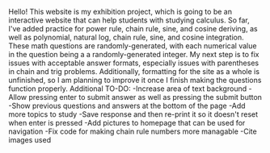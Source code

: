 Hello! This website is my exhibition project, which is going to be an interactive website that can help students with studying calculus. So far, I've added practice for power rule, chain rule, sine, and cosine deriving, as well as polynomial, natural log, chain rule, sine, and cosine integration. These math questions are randomly-generated, with each numerical value in the question being a a randomly-generated integer. My next step is to fix issues with acceptable answer formats, especially issues with parentheses in chain and trig problems. Additionally, formatting for the site as a whole is unfinished, so I am planning to improve it once I finish making the questions function properly.
Additional TO-DO:
-Increase area of text background
-Allow pressing enter to submit answer as well as pressing the submit button
-Show previous questions and answers at the bottom of the page
-Add more topics to study
-Save response and then re-print it so it doesn't reset when enter is pressed
-Add pictures to homepage that can be used for navigation
-Fix code for making chain rule numbers more managable
-Cite images used